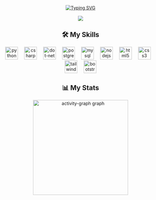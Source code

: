 <p align="center">
    <a href="https://git.io/typing-svg">
        <img src="https://readme-typing-svg.demolab.com?font=JetBrains+Mono&size=17&duration=2000&pause=2000&color=3BF7B0&center=true&vCenter=true&multiline=true&random=false&width=435&lines=Hi+there+%F0%9F%91%8B+I'm+Oustery;Student+%7C+Software+Engineer+%7C+Programmer" alt="Typing SVG"/>
    </a>
    <br/>
    <br/>
    <a href="https://github.com/oustery">
        <img src="https://github-stats-alpha.vercel.app/api?username=oustery&cc=22272e&tc=3BF7B0&ic=fff&bc=0000">
    </a>
</p>


<h2 align="center">🛠 My Skills</h2>

<div align="center">
  <img src="https://skillicons.dev/icons?i=py" height="40" alt="python logo"  />
  <img width="12" />
  <img src="https://skillicons.dev/icons?i=cs" height="40" alt="csharp logo"  />
  <img width="12" />
  <img src="https://skillicons.dev/icons?i=dotnet" height="40" alt="dot-net logo"  />
  <img width="12" />
  <img src="https://skillicons.dev/icons?i=postgres" height="40" alt="postgresql logo"  />
  <img width="12" />
  <img src="https://skillicons.dev/icons?i=mysql" height="40" alt="mysql logo"  />
  <img width="12" />
  <img src="https://skillicons.dev/icons?i=nodejs" height="40" alt="nodejs logo"  />
  <img width="12" />
  <img src="https://skillicons.dev/icons?i=html" height="40" alt="html5 logo"  />
  <img width="12" />
  <img src="https://skillicons.dev/icons?i=css" height="40" alt="css3 logo"  />
  <img width="12" />
  <img src="https://skillicons.dev/icons?i=tailwind" height="40" alt="tailwindcss logo"  />
  <img width="12" />
  <img src="https://skillicons.dev/icons?i=bootstrap" height="40" alt="bootstrap logo"  />
</div>

<h2 align="center">📊 My Stats</h2>

<div align="center">
  <img src="https://github-readme-activity-graph.vercel.app/graph?username=oustery&radius=16&theme=github-dark-dimmed&area=true&order=5&hide_border=true" height="300" alt="activity-graph graph"  />
</div>
